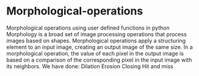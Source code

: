 # Morphological-operations
Morphological operations using user defined functions in python
Morphology is a broad set of image processing operations that process images based on shapes. Morphological operations apply a structuring element to an input image, creating an output image of the same size. In a morphological operation, the value of each pixel in the output image is based on a comparison of the corresponding pixel in the input image with its neighbors.
We have done:
Dilation
Erosion
Closing
Hit and miss
